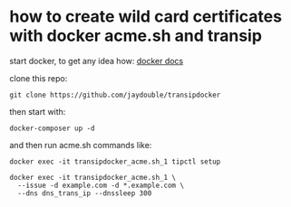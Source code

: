 # how to create wild card certificates with docker acme.sh and transip

start docker, to get any idea how: [docker docs](https://docs.docker.com/install)

clone this repo:
```
git clone https://github.com/jaydouble/transipdocker
```

then start with:
``` 
docker-composer up -d
```

and then run acme.sh commands like:
```
docker exec -it transipdocker_acme.sh_1 tipctl setup
```
```
docker exec -it transipdocker_acme.sh_1 \
  --issue -d example.com -d *.example.com \
  --dns dns_trans_ip --dnssleep 300
```
